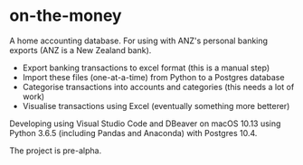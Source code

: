 # on-the-money
A home accounting database. For using with ANZ's personal banking exports (ANZ is a New Zealand bank).
- Export banking transactions to excel format (this is a manual step)
- Import these files (one-at-a-time) from Python to a Postgres database
- Categorise transactions into accounts and categories (this needs a lot of work)
- Visualise transactions using Excel (eventually something more betterer)

Developing using Visual Studio Code and DBeaver on macOS 10.13 using Python 3.6.5 (including Pandas and Anaconda) with Postgres 10.4.

The project is pre-alpha.

